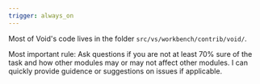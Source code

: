 ```yaml
---
trigger: always_on
---
```


Most of Void's code lives in the folder `src/vs/workbench/contrib/void/`.

Most important rule: Ask questions if you are not at least 70% sure of the task and how other modules may or may not affect other modules. I can quickly provide guidence or suggestions on issues if applicable.

